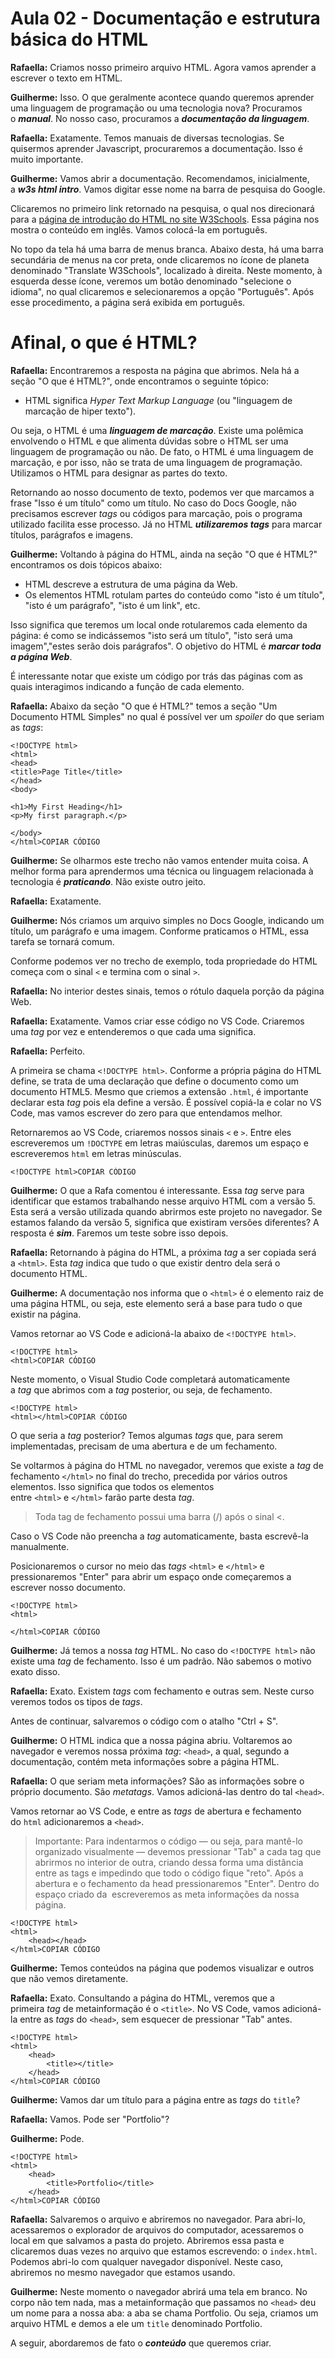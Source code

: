 # Aula 02 - Documentação e estrutura básica do HTML

**Rafaella:** Criamos nosso primeiro arquivo HTML. Agora vamos aprender a escrever o texto em HTML.

**Guilherme:** Isso. O que geralmente acontece quando queremos aprender uma linguagem de programação ou uma tecnologia nova? Procuramos o ***manual***. No nosso caso, procuramos a ***documentação da linguagem***.

**Rafaella:** Exatamente. Temos manuais de diversas tecnologias. Se quisermos aprender Javascript, procuraremos a documentação. Isso é muito importante.

**Guilherme:** Vamos abrir a documentação. Recomendamos, inicialmente, a ***w3s html intro***. Vamos digitar esse nome na barra de pesquisa do Google.

Clicaremos no primeiro link retornado na pesquisa, o qual nos direcionará para a [página de introdução do HTML no site W3Schools](https://www.w3schools.com/html/html_intro.asp). Essa página nos mostra o conteúdo em inglês. Vamos colocá-la em português.

No topo da tela há uma barra de menus branca. Abaixo desta, há uma barra secundária de menus na cor preta, onde clicaremos no ícone de planeta denominado "Translate W3Schools", localizado à direita. Neste momento, à esquerda desse ícone, veremos um botão denominado "selecione o idioma", no qual clicaremos e selecionaremos a opção "Português". Após esse procedimento, a página será exibida em português.

# **Afinal, o que é HTML?**

**Rafaella:** Encontraremos a resposta na página que abrimos. Nela há a seção "O que é HTML?", onde encontramos o seguinte tópico:

- HTML significa *Hyper Text Markup Language* (ou "linguagem de marcação de hiper texto").

Ou seja, o HTML é uma ***linguagem de marcação***. Existe uma polêmica envolvendo o HTML e que alimenta dúvidas sobre o HTML ser uma linguagem de programação ou não. De fato, o HTML é uma linguagem de marcação, e por isso, não se trata de uma linguagem de programação. Utilizamos o HTML para designar as partes do texto.

Retornando ao nosso documento de texto, podemos ver que marcamos a frase "Isso é um título" como um título. No caso do Docs Google, não precisamos escrever *tags* ou códigos para marcação, pois o programa utilizado facilita esse processo. Já no HTML ***utilizaremos tags*** para marcar títulos, parágrafos e imagens.

**Guilherme:** Voltando à página do HTML, ainda na seção "O que é HTML?" encontramos os dois tópicos abaixo:

- HTML descreve a estrutura de uma página da Web.
- Os elementos HTML rotulam partes do conteúdo como "isto é um título", "isto é um parágrafo", "isto é um link", etc.

Isso significa que teremos um local onde rotularemos cada elemento da página: é como se indicássemos "isto será um título", "isto será uma imagem","estes serão dois parágrafos". O objetivo do HTML é ***marcar toda a página Web***.

É interessante notar que existe um código por trás das páginas com as quais interagimos indicando a função de cada elemento.

**Rafaella:** Abaixo da seção "O que é HTML?" temos a seção "Um Documento HTML Simples" no qual é possível ver um *spoiler* do que seriam as *tags*:

```
<!DOCTYPE html>
<html>
<head>
<title>Page Title</title>
</head>
<body>

<h1>My First Heading</h1>
<p>My first paragraph.</p>

</body>
</html>COPIAR CÓDIGO
```

**Guilherme:** Se olharmos este trecho não vamos entender muita coisa. A melhor forma para aprendermos uma técnica ou linguagem relacionada à tecnologia é ***praticando***. Não existe outro jeito.

**Rafaella:** Exatamente.

**Guilherme:** Nós criamos um arquivo simples no Docs Google, indicando um título, um parágrafo e uma imagem. Conforme praticamos o HTML, essa tarefa se tornará comum.

Conforme podemos ver no trecho de exemplo, toda propriedade do HTML começa com o sinal `<` e termina com o sinal `>`.

**Rafaella:** No interior destes sinais, temos o rótulo daquela porção da página Web.

**Rafaella:** Exatamente. Vamos criar esse código no VS Code. Criaremos uma *tag* por vez e entenderemos o que cada uma significa.

**Rafaella:** Perfeito.

A primeira se chama `<!DOCTYPE html>`. Conforme a própria página do HTML define, se trata de uma declaração que define o documento como um documento HTML5. Mesmo que criemos a extensão `.html`, é importante declarar esta *tag* pois ela define a versão. É possível copiá-la e colar no VS Code, mas vamos escrever do zero para que entendamos melhor.

Retornaremos ao VS Code, criaremos nossos sinais `<` e `>`. Entre eles escreveremos um `!DOCTYPE` em letras maiúsculas, daremos um espaço e escreveremos `html` em letras minúsculas.

```
<!DOCTYPE html>COPIAR CÓDIGO
```

**Guilherme:** O que a Rafa comentou é interessante. Essa *tag* serve para identificar que estamos trabalhando nesse arquivo HTML com a versão 5. Esta será a versão utilizada quando abrirmos este projeto no navegador. Se estamos falando da versão 5, significa que existiram versões diferentes? A resposta é ***sim***. Faremos um teste sobre isso depois.

**Rafaella:** Retornando à página do HTML, a próxima *tag* a ser copiada será a `<html>`. Esta *tag* indica que tudo o que existir dentro dela será o documento HTML.

**Guilherme:** A documentação nos informa que o `<html>` é o elemento raiz de uma página HTML, ou seja, este elemento será a base para tudo o que existir na página.

Vamos retornar ao VS Code e adicioná-la abaixo de `<!DOCTYPE html>`.

```
<!DOCTYPE html>
<html>COPIAR CÓDIGO
```

Neste momento, o Visual Studio Code completará automaticamente a *tag* que abrimos com a *tag* posterior, ou seja, de fechamento.

```
<!DOCTYPE html>
<html></html>COPIAR CÓDIGO
```

O que seria a *tag* posterior? Temos algumas *tags* que, para serem implementadas, precisam de uma abertura e de um fechamento.

Se voltarmos à página do HTML no navegador, veremos que existe a *tag* de fechamento `</html>` no final do trecho, precedida por vários outros elementos. Isso significa que todos os elementos entre `<html>` e `</html>` farão parte desta *tag*.

> Toda tag de fechamento possui uma barra (/) após o sinal <.
> 

Caso o VS Code não preencha a *tag* automaticamente, basta escrevê-la manualmente.

Posicionaremos o cursor no meio das *tags* `<html>` e `</html>` e pressionaremos "Enter" para abrir um espaço onde começaremos a escrever nosso documento.

```
<!DOCTYPE html>
<html>

</html>COPIAR CÓDIGO
```

**Guilherme:** Já temos a nossa *tag* HTML. No caso do `<!DOCTYPE html>` não existe uma *tag* de fechamento. Isso é um padrão. Não sabemos o motivo exato disso.

**Rafaella:** Exato. Existem *tags* com fechamento e outras sem. Neste curso veremos todos os tipos de *tags*.

Antes de continuar, salvaremos o código com o atalho "Ctrl + S".

**Guilherme:** O HTML indica que a nossa página abriu. Voltaremos ao navegador e veremos nossa próxima *tag*: `<head>`, a qual, segundo a documentação, contém meta informações sobre a página HTML.

**Rafaella:** O que seriam meta informações? São as informações sobre o próprio documento. São *metatags*. Vamos adicioná-las dentro do tal `<head>`.

Vamos retornar ao VS Code, e entre as *tags* de abertura e fechamento do `html` adicionaremos a `<head>`.

> Importante: Para indentarmos o código — ou seja, para mantê-lo organizado visualmente — devemos pressionar "Tab" a cada tag que abrirmos no interior de outra, criando dessa forma uma distância entre as tags e impedindo que todo o código fique "reto". Após a abertura e o fechamento da head pressionaremos "Enter". Dentro do espaço criado da <head> escreveremos as meta informações da nossa página.
> 

```
<!DOCTYPE html>
<html>
    <head></head>
</html>COPIAR CÓDIGO
```

**Guilherme:** Temos conteúdos na página que podemos visualizar e outros que não vemos diretamente.

**Rafaella:** Exato. Consultando a página do HTML, veremos que a primeira *tag* de metainformação é o `<title>`. No VS Code, vamos adicioná-la entre as *tags* do `<head>`, sem esquecer de pressionar "Tab" antes.

```
<!DOCTYPE html>
<html>
    <head>
        <title></title>
    </head>
</html>COPIAR CÓDIGO
```

**Guilherme:** Vamos dar um título para a página entre as *tags* do `title`?

**Rafaella:** Vamos. Pode ser "Portfolio"?

**Guilherme:** Pode.

```
<!DOCTYPE html>
<html>
    <head>
        <title>Portfolio</title>
    </head>
</html>COPIAR CÓDIGO
```

**Rafaella:** Salvaremos o arquivo e abriremos no navegador. Para abri-lo, acessaremos o explorador de arquivos do computador, acessaremos o local em que salvamos a pasta do projeto. Abriremos essa pasta e clicaremos duas vezes no arquivo que estamos escrevendo: o `index.html`. Podemos abri-lo com qualquer navegador disponível. Neste caso, abriremos no mesmo navegador que estamos usando.

**Guilherme:** Neste momento o navegador abrirá uma tela em branco. No corpo não tem nada, mas a metainformação que passamos no `<head>` deu um nome para a nossa aba: a aba se chama Portfolio. Ou seja, criamos um arquivo HTML e demos a ele um `title` denominado Portfolio.

A seguir, abordaremos de fato o ***conteúdo*** que queremos criar.